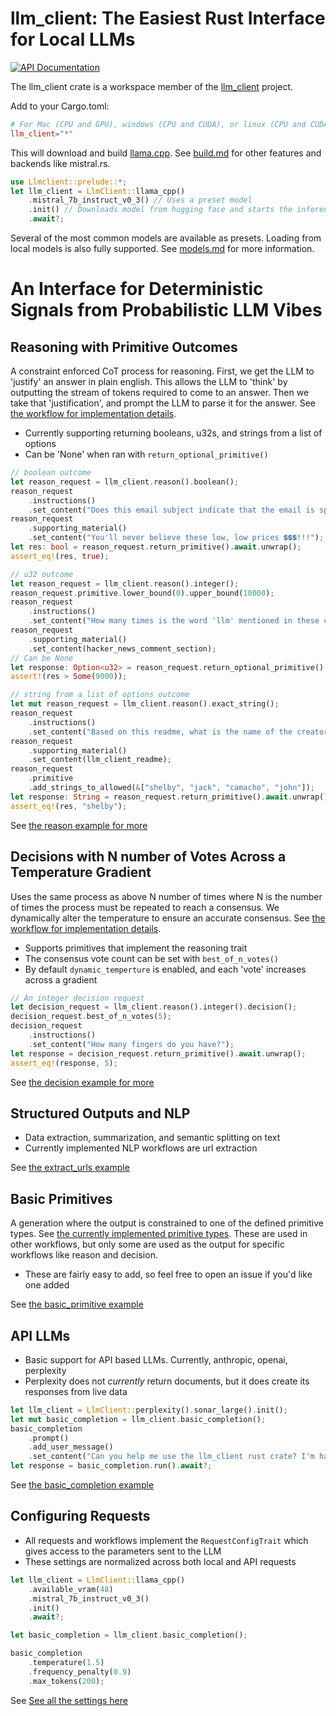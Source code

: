 <!-- cargo-rdme start -->

# llm_client: The Easiest Rust Interface for Local LLMs
[![API Documentation](https://docs.rs/llm_client/badge.svg)](https://docs.rs/llm_client)

The llm_client crate is a workspace member of the [llm_client](https://github.com/ShelbyJenkins/llm_client) project.


Add to your Cargo.toml:
```toml
# For Mac (CPU and GPU), windows (CPU and CUDA), or linux (CPU and CUDA)
llm_client="*"
```

This will download and build [llama.cpp](https://github.com/ggerganov/llama.cpp/blob/master/docs/build.md).
See [build.md](../docs/build.md) for other features and backends like mistral.rs.

```rust
use Llmclient::prelude::*;
let llm_client = LlmClient::llama_cpp()
    .mistral_7b_instruct_v0_3() // Uses a preset model
    .init() // Downloads model from hugging face and starts the inference interface
    .await?;
```

Several of the most common models are available as presets. Loading from local models is also fully supported.
See [models.md](./docs/models.md) for more information.

# An Interface for Deterministic Signals from Probabilistic LLM Vibes

## Reasoning with Primitive Outcomes

A constraint enforced CoT process for reasoning. First, we get the LLM to 'justify' an answer in plain english.
This allows the LLM to 'think' by outputting the stream of tokens required to come to an answer. Then we take
that 'justification', and prompt the LLM to parse it for the answer.
See [the workflow for implementation details](./src/workflows/reason/one_round.rs).

- Currently supporting returning booleans, u32s, and strings from a list of options
- Can be 'None' when ran with `return_optional_primitive()`

```rust
// boolean outcome
let reason_request = llm_client.reason().boolean();
reason_request
    .instructions()
    .set_content("Does this email subject indicate that the email is spam?");
reason_request
    .supporting_material()
    .set_content("You'll never believe these low, low prices 💲💲💲!!!");
let res: bool = reason_request.return_primitive().await.unwrap();
assert_eq!(res, true);

// u32 outcome
let reason_request = llm_client.reason().integer();
reason_request.primitive.lower_bound(0).upper_bound(10000);
reason_request
    .instructions()
    .set_content("How many times is the word 'llm' mentioned in these comments?");
reason_request
    .supporting_material()
    .set_content(hacker_news_comment_section);
// Can be None
let response: Option<u32> = reason_request.return_optional_primitive().await.unwrap();
assert!(res > Some(9000));

// string from a list of options outcome
let mut reason_request = llm_client.reason().exact_string();
reason_request
    .instructions()
    .set_content("Based on this readme, what is the name of the creator of this project?");
reason_request
    .supporting_material()
    .set_content(llm_client_readme);
reason_request
    .primitive
    .add_strings_to_allowed(&["shelby", "jack", "camacho", "john"]);
let response: String = reason_request.return_primitive().await.unwrap();
assert_eq!(res, "shelby");
```

See [the reason example for more](./examples/reason.rs)

## Decisions with N number of Votes Across a Temperature Gradient

Uses the same process as above N number of times where N is the number of times the process must be repeated
to reach a consensus. We dynamically alter the temperature to ensure an accurate consensus.
See [the workflow for implementation details](./src/workflows/reason/decision.rs).

- Supports primitives that implement the reasoning trait
- The consensus vote count can be set with `best_of_n_votes()`
- By default `dynamic_temperture` is enabled, and each 'vote' increases across a gradient

```rust
// An integer decision request
let decision_request = llm_client.reason().integer().decision();
decision_request.best_of_n_votes(5);
decision_request
    .instructions()
    .set_content("How many fingers do you have?");
let response = decision_request.return_primitive().await.unwrap();
assert_eq!(response, 5);
```

See [the decision example for more](./examples/decision.rs)

## Structured Outputs and NLP

- Data extraction, summarization, and semantic splitting on text
- Currently implemented NLP workflows are url extraction

See [the extract_urls example](./examples/extract_urls.rs)

## Basic Primitives

A generation where the output is constrained to one of the defined primitive types.
See [the currently implemented primitive types](./src/primitives/mod.rs).
These are used in other workflows, but only some are used as the output for specific workflows like reason and decision.

- These are fairly easy to add, so feel free to open an issue if you'd like one added

See [the basic_primitive example](./examples/basic_primitive.rs)

## API LLMs

- Basic support for API based LLMs. Currently, anthropic, openai, perplexity
- Perplexity does not *currently* return documents, but it does create its responses from live data

```rust
let llm_client = LlmClient::perplexity().sonar_large().init();
let mut basic_completion = llm_client.basic_completion();
basic_completion
    .prompt()
    .add_user_message()
    .set_content("Can you help me use the llm_client rust crate? I'm having trouble getting cuda to work.");
let response = basic_completion.run().await?;
```

See [the basic_completion example](./examples/basic_completion.rs)

## Configuring Requests

- All requests and workflows implement the `RequestConfigTrait` which gives access to the parameters sent to the LLM
- These settings are normalized across both local and API requests

```rust
let llm_client = LlmClient::llama_cpp()
    .available_vram(48)
    .mistral_7b_instruct_v0_3()
    .init()
    .await?;

let basic_completion = llm_client.basic_completion();

basic_completion
    .temperature(1.5)
    .frequency_penalty(0.9)
    .max_tokens(200);
```

See [See all the settings here](../llm_interface/src/requests/req_components.rs)

<!-- cargo-rdme end -->

